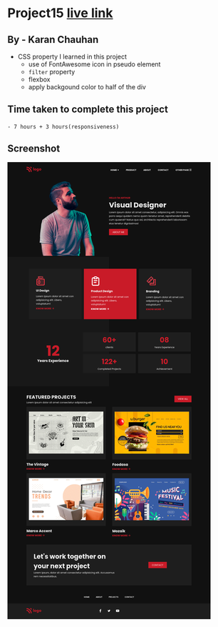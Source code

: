 # Project15 [live link](https://css-projects-15.netlify.app/)

## By - Karan Chauhan

- CSS property I learned in this project
    - use of FontAwesome icon in pseudo element
    - `filter` property
    - flexbox
    - apply backgound color to half of the div

## Time taken to complete this project
    - 7 hours + 3 hours(responsiveness)

## Screenshot
![image](project15.png)